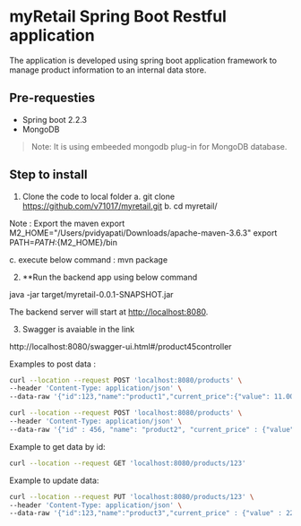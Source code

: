 # myRetail Spring Boot Restful application

The application is developed using spring boot application framework to manage product information to an internal data store.

## Pre-requesties

* Spring boot 2.2.3
* MongoDB

> Note: It is using  embeeded mongodb plug-in for MongoDB database.

## Step to install

1. Clone the code to local folder
a. git clone https://github.com/v71017/myretail.git
b. cd myretail/

Note : Export the maven
export M2_HOME="/Users/pvidyapati/Downloads/apache-maven-3.6.3"
export PATH=${PATH}:${M2_HOME}/bin

c. execute below command : 
    mvn package

2. **Run the backend app using below command

java -jar target/myretail-0.0.1-SNAPSHOT.jar

The backend server will start at <http://localhost:8080>.

3. Swagger is avaiable in the link

http://localhost:8080/swagger-ui.html#/product45controller

Examples to post data :

```bash
curl --location --request POST 'localhost:8080/products' \
--header 'Content-Type: application/json' \
--data-raw '{"id":123,"name":"product1","current_price":{"value": 11.00,"currency_code":"INR"}}'
```

```bash
curl --location --request POST 'localhost:8080/products' \
--header 'Content-Type: application/json' \
--data-raw '{"id" : 456, "name": "product2", "current_price" : {"value" : 12.00, "currency_code": "USD"}}'
```

Example to get data by id:

```bash
curl --location --request GET 'localhost:8080/products/123'
```

Example to update data:

```bash
curl --location --request PUT 'localhost:8080/products/123' \
--header 'Content-Type: application/json' \
--data-raw '{"id":123,"name":"product3","current_price" : {"value" : 22.00, "currency_code": "INR"}}'

